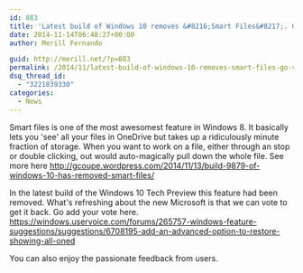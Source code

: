 ```yaml
---
id: 883
title: 'Latest build of Windows 10 removes &#8216;Smart Files&#8217;. Go vote to get it back'
date: 2014-11-14T06:48:27+00:00
author: Merill Fernando

guid: http://merill.net/?p=883
permalink: /2014/11/latest-build-of-windows-10-removes-smart-files-go-vote-to-get-it-back/
dsq_thread_id:
  - "3221839330"
categories:
  - News
---
```

Smart files is one of the most awesomest feature in Windows 8. It basically lets you 'see' all your files in OneDrive but takes up a ridiculously minute fraction of storage. When you want to work on a file, either through an stop or double clicking, out would auto-magically pull down the whole file. See more here <a href="http://gcoupe.wordpress.com/2014/11/13/build-9879-of-windows-10-has-removed-smart-files/">http://gcoupe.wordpress.com/2014/11/13/build-9879-of-windows-10-has-removed-smart-files/</a>

In the latest build of the Windows 10 Tech Preview this feature had been removed. What's refreshing about the new Microsoft is that we can vote to get it back. Go add your vote here. <a href="https://windows.uservoice.com/forums/265757-windows-feature-suggestions/suggestions/6708195-add-an-advanced-option-to-restore-showing-all-oned">https://windows.uservoice.com/forums/265757-windows-feature-suggestions/suggestions/6708195-add-an-advanced-option-to-restore-showing-all-oned</a>

You can also enjoy the passionate feedback from users.